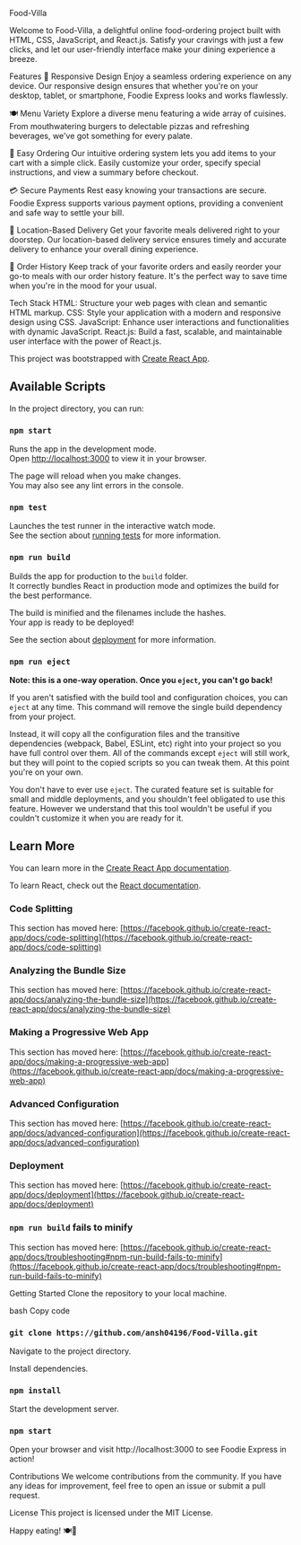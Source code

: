 Food-Villa

Welcome to Food-Villa, a delightful online food-ordering project built with HTML, CSS, JavaScript, and React.js. Satisfy your cravings with just a few clicks, and let our user-friendly interface make your dining experience a breeze.

Features
📱 Responsive Design
Enjoy a seamless ordering experience on any device. Our responsive design ensures that whether you're on your desktop, tablet, or smartphone, Foodie Express looks and works flawlessly.

🍽️ Menu Variety
Explore a diverse menu featuring a wide array of cuisines. From mouthwatering burgers to delectable pizzas and refreshing beverages, we've got something for every palate.

🛒 Easy Ordering
Our intuitive ordering system lets you add items to your cart with a simple click. Easily customize your order, specify special instructions, and view a summary before checkout.

💳 Secure Payments
Rest easy knowing your transactions are secure. Foodie Express supports various payment options, providing a convenient and safe way to settle your bill.

📍 Location-Based Delivery
Get your favorite meals delivered right to your doorstep. Our location-based delivery service ensures timely and accurate delivery to enhance your overall dining experience.

📄 Order History
Keep track of your favorite orders and easily reorder your go-to meals with our order history feature. It's the perfect way to save time when you're in the mood for your usual.

Tech Stack
HTML: Structure your web pages with clean and semantic HTML markup.
CSS: Style your application with a modern and responsive design using CSS.
JavaScript: Enhance user interactions and functionalities with dynamic JavaScript.
React.js: Build a fast, scalable, and maintainable user interface with the power of React.js.





 

This project was bootstrapped with [Create React App](https://github.com/facebook/create-react-app).

## Available Scripts

In the project directory, you can run:

### `npm start`

Runs the app in the development mode.\
Open [http://localhost:3000](http://localhost:3000) to view it in your browser.

The page will reload when you make changes.\
You may also see any lint errors in the console.

### `npm test`

Launches the test runner in the interactive watch mode.\
See the section about [running tests](https://facebook.github.io/create-react-app/docs/running-tests) for more information.

### `npm run build`

Builds the app for production to the `build` folder.\
It correctly bundles React in production mode and optimizes the build for the best performance.

The build is minified and the filenames include the hashes.\
Your app is ready to be deployed!

See the section about [deployment](https://facebook.github.io/create-react-app/docs/deployment) for more information.

### `npm run eject`

**Note: this is a one-way operation. Once you `eject`, you can't go back!**

If you aren't satisfied with the build tool and configuration choices, you can `eject` at any time. This command will remove the single build dependency from your project.

Instead, it will copy all the configuration files and the transitive dependencies (webpack, Babel, ESLint, etc) right into your project so you have full control over them. All of the commands except `eject` will still work, but they will point to the copied scripts so you can tweak them. At this point you're on your own.

You don't have to ever use `eject`. The curated feature set is suitable for small and middle deployments, and you shouldn't feel obligated to use this feature. However we understand that this tool wouldn't be useful if you couldn't customize it when you are ready for it.

## Learn More

You can learn more in the [Create React App documentation](https://facebook.github.io/create-react-app/docs/getting-started).

To learn React, check out the [React documentation](https://reactjs.org/).

### Code Splitting

This section has moved here: [https://facebook.github.io/create-react-app/docs/code-splitting](https://facebook.github.io/create-react-app/docs/code-splitting)

### Analyzing the Bundle Size

This section has moved here: [https://facebook.github.io/create-react-app/docs/analyzing-the-bundle-size](https://facebook.github.io/create-react-app/docs/analyzing-the-bundle-size)

### Making a Progressive Web App

This section has moved here: [https://facebook.github.io/create-react-app/docs/making-a-progressive-web-app](https://facebook.github.io/create-react-app/docs/making-a-progressive-web-app)

### Advanced Configuration

This section has moved here: [https://facebook.github.io/create-react-app/docs/advanced-configuration](https://facebook.github.io/create-react-app/docs/advanced-configuration)

### Deployment

This section has moved here: [https://facebook.github.io/create-react-app/docs/deployment](https://facebook.github.io/create-react-app/docs/deployment)

### `npm run build` fails to minify

This section has moved here: [https://facebook.github.io/create-react-app/docs/troubleshooting#npm-run-build-fails-to-minify](https://facebook.github.io/create-react-app/docs/troubleshooting#npm-run-build-fails-to-minify)





Getting Started
Clone the repository to your local machine.

bash
Copy code
###  ```git clone https://github.com/ansh04196/Food-Villa.git```
Navigate to the project directory.

 
Install dependencies.

 
### ```npm install```
Start the development server.


 
### ```npm start```
Open your browser and visit http://localhost:3000 to see Foodie Express in action!

Contributions
We welcome contributions from the community. If you have any ideas for improvement, feel free to open an issue or submit a pull request.

License
This project is licensed under the MIT License.

Happy eating! 🍽️🎉
